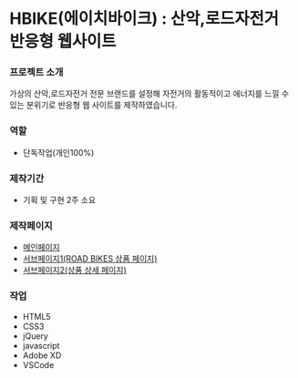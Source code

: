 # HBIKE(에이치바이크) : 산악,로드자전거 반응형 웹사이트

### 프로젝트 소개
가상의 산악,로드자전거 전문 브랜드를 설정해 자전거의 활동적이고 에너지를 느낄 수 있는 분위기로 
반응형 웹 사이트를 제작하였습니다.

### 역할
- 단독작업(개인100%)

### 제작기간
- 기획 및 구현 2주 소요

### 제작페이지
- <a href="https://kjh412.github.io/HBIKE/">메인페이지</a>
- <a href="https://kjh412.github.io/HBIKE/sub_bike.html">서브페이지1(ROAD BIKES 상품 페이지)</a>
- <a href="https://kjh412.github.io/HBIKE/sub_bike_detail.html">서브페이지2(상품 상세 페이지)</a>

### 작업
- HTML5
- CSS3
- jQuery
- javascript
- Adobe XD
- VSCode
